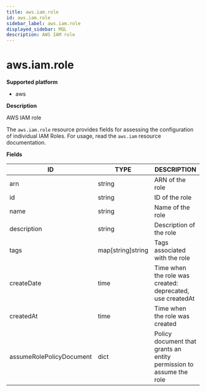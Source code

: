 ```yaml
---
title: aws.iam.role
id: aws.iam.role
sidebar_label: aws.iam.role
displayed_sidebar: MQL
description: AWS IAM role
---
```


# aws.iam.role

**Supported platform**

- aws

**Description**

AWS IAM role

The `aws.iam.role` resource provides fields for assessing the configuration of individual IAM Roles. For usage, read the `aws.iam` resource documentation.

**Fields**

| ID                       | TYPE              | DESCRIPTION                                                         |
| ------------------------ | ----------------- | ------------------------------------------------------------------- |
| arn                      | string            | ARN of the role                                                     |
| id                       | string            | ID of the role                                                      |
| name                     | string            | Name of the role                                                    |
| description              | string            | Description of the role                                             |
| tags                     | map[string]string | Tags associated with the role                                       |
| createDate               | time              | Time when the role was created: deprecated, use createdAt           |
| createdAt                | time              | Time when the role was created                                      |
| assumeRolePolicyDocument | dict              | Policy document that grants an entity permission to assume the role |
